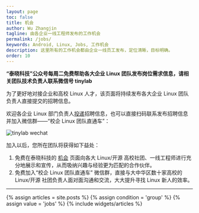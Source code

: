 ```yaml
---
layout: page
toc: false
title: 机会
author: Wu Zhangjin
tagline: 由各企业一线工程师发布的工作机会
permalink: /jobs/
keywords: Android, Linux, Jobs, 工作机会
description: 这里所有的工作机会都由企业一线员工发布，定位清晰，目标明确。
order: 10
---
```


**“泰晓科技”公众号每周二免费帮助各大企业 Linux 团队发布岗位需求信息，请相关团队技术负责人联系微信号 tinylab**

为了更好地对接企业和高校 Linux 人才，该页面将持续发布各大企业 Linux 团队负责人直接提交的招聘信息。

欢迎各企业 Linux 部门负责人[投递](/post)招聘信息，也可以直接扫码联系发布招聘信息并加入微信群——“校企 Linux 团队直通车”：

![tinylab wechat](/images/wechat/tinylab.jpg)

加入以后，您所在团队将获得如下益处：

1. 免费在泰晓科技的 [机会](/jobs) 页面向各大 Linux/开源 高校社团、一线工程师进行充分地展示和宣传，从而吸纳兴趣与经验更为匹配的合作伙伴。
2. 免费加入“校企 Linux 团队直通车” 微信群，直接与大中华区数十家高校的 Linux/开源 社团负责人面对面沟通和交流，大大提升寻找 Linux 新人的效率。

<hr>

<section id="home">
  {% assign articles = site.posts %}
  {% assign condition = 'group' %}
  {% assign value = 'jobs' %}
  {% include widgets/articles %}
</section>
